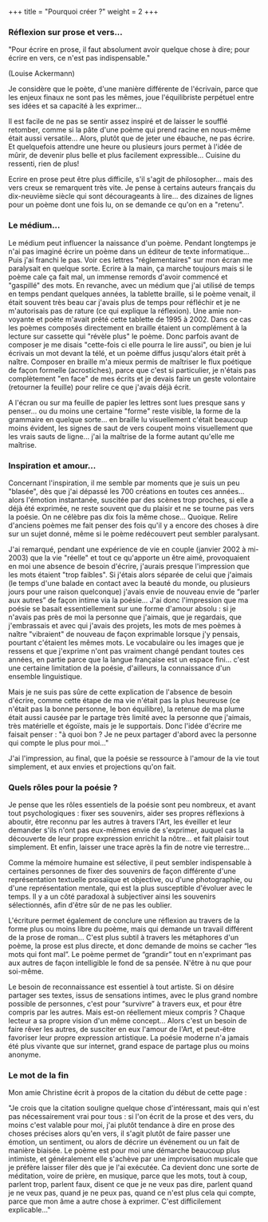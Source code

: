 +++
title = "Pourquoi créer ?"
weight = 2
+++

### Réflexion sur prose et vers...
"Pour écrire en prose, il faut absolument avoir quelque chose à dire; pour écrire en vers, ce n'est pas indispensable."

(Louise Ackermann)

Je considère que le poète, d'une manière différente de l'écrivain, parce que les enjeux finaux ne sont pas les mêmes, joue l'équilibriste perpétuel entre ses idées et sa capacité à les exprimer...

Il est facile de ne pas se sentir assez inspiré et de laisser le soufflé retomber, comme si la pâte d'une poème qui prend racine en nous-même était aussi versatile... Alors, plutôt que de jeter une ébauche, ne pas écrire. Et quelquefois attendre une heure ou plusieurs jours permet à l'idée de mûrir, de devenir plus belle et plus facilement expressible... Cuisine du ressenti, rien de plus!

Ecrire en prose peut être plus difficile, s'il s'agit de philosopher... mais des vers creux se remarquent très vite. Je pense à certains auteurs français du dix-neuvième siècle qui sont décourageants à lire... des dizaines de lignes pour un poème dont une fois lu, on se demande ce qu'on en a "retenu".

### Le médium...
Le médium peut influencer la naissance d'un poème. Pendant longtemps je n'ai pas imaginé écrire un poème dans un éditeur de texte informatique... Puis j'ai franchi le pas. Voir ces lettres "réglementaires" sur mon écran me paralysait en quelque sorte. Ecrire à la main, ça marche toujours mais si le poème cale ça fait mal, un immense remords d'avoir commencé et "gaspillé" des mots. En revanche, avec un médium que j'ai utilisé de temps en temps pendant quelques années, la tablette braille, si le poème venait, il était souvent très beau car j'avais plus de temps pour réfléchir et je ne m'autorisais pas de rature (ce qui explique la réflexion). Une amie non-voyante et poète m'avait prêté cette tablette de 1995 à 2002. Dans ce cas les poèmes composés directement en braille étaient un complément à la lecture sur cassette qui "révèle plus" le poème. Donc parfois avant de composer je me disais "cette-fois ci elle pourra le lire aussi", ou bien je lui écrivais un mot devant la télé, et un poème diffus jusqu'alors était prêt à naître. Composer en braille m'a mieux permis de maîtriser le flux poétique de façon formelle (acrostiches), parce que c'est si particulier, je n'étais pas complètement "en face" de mes écrits et je devais faire un geste volontaire (retourner la feuille) pour relire ce que j'avais déjà écrit.

A l'écran ou sur ma feuille de papier les lettres sont lues presque sans y penser... ou du moins une certaine "forme" reste visible, la forme de la grammaire en quelque sorte... en braille lu visuellement c'était beaucoup moins évident, les signes de saut de vers coupent moins visuellement que les vrais sauts de ligne... j'ai la maîtrise de la forme autant qu'elle me maîtrise.

### Inspiration et amour...
Concernant l'inspiration, il me semble par moments que je suis un peu "blasée", dès que j'ai dépassé les 700 créations en toutes ces années... alors l'émotion instantanée, suscitée par des scènes trop proches, si elle a déjà été exprimée, ne reste souvent que du plaisir et ne se tourne pas vers la poésie. On ne célèbre pas dix fois la même chose... Quoique. Relire d'anciens poèmes me fait penser des fois qu'il y a encore des choses à dire sur un sujet donné, même si le poème redécouvert peut sembler paralysant.

J'ai remarqué, pendant une expérience de vie en couple (janvier 2002 à mi-2003) que la vie "réelle" et tout ce qu'apporte un être aimé, provoquaient en moi une absence de besoin d'écrire, j'aurais presque l'impression que les mots étaient "trop faibles". Si j'étais alors séparée de celui que j'aimais (le temps d'une balade en contact avec la beauté du monde, ou plusieurs jours pour une raison quelconque) j'avais envie de nouveau envie de “parler aux autres” de façon intime via la poésie... J'ai donc l'impression que ma poésie se basait essentiellement sur une forme d'amour absolu : si je n'avais pas près de moi la personne que j'aimais, que je regardais, que j'embrassais et avec qui j'avais des projets, les mots de mes poèmes à naître "vibraient" de nouveau de façon exprimable lorsque j'y pensais, pourtant c'étaient les mêmes mots. Le vocabulaire ou les images que je ressens et que j'exprime n'ont pas vraiment changé pendant toutes ces années, en partie parce que la langue française est un espace fini... c'est une certaine limitation de la poésie, d'ailleurs, la connaissance d'un ensemble linguistique.

Mais je ne suis pas sûre de cette explication de l'absence de besoin d'écrire, comme cette étape de ma vie n'était pas la plus heureuse (ce n'était pas la bonne personne, le bon équilibre), la retenue de ma plume était aussi causée par le partage très limité avec la personne que j'aimais, très matérielle et égoïste, mais je le supportais. Donc l'idée d'écrire me faisait penser : "à quoi bon ? Je ne peux partager d'abord avec la personne qui compte le plus pour moi..."

J'ai l'impression, au final, que la poésie se ressource à l'amour de la vie tout simplement, et aux envies et projections qu'on fait.

### Quels rôles pour la poésie ?
Je pense que les rôles essentiels de la poésie sont peu nombreux, et avant tout psychologiques : fixer ses souvenirs, aider ses propres réflexions à aboutir, être reconnu par les autres à travers l'Art, les éveiller et leur demander s'ils n'ont pas eux-mêmes envie de s'exprimer, auquel cas la découverte de leur propre expression enrichit la nôtre... et fait plaisir tout simplement. Et enfin, laisser une trace après la fin de notre vie terrestre...

Comme la mémoire humaine est sélective, il peut sembler indispensable à certaines personnes de fixer des souvenirs de façon différente d'une représentation textuelle prosaïque et objective, ou d'une photographie, ou d'une représentation mentale, qui est la plus susceptible d'évoluer avec le temps. Il y a un côté paradoxal à subjectiver ainsi les souvenirs sélectionnés, afin d'être sûr de ne pas les oublier.

L'écriture permet également de conclure une réflexion au travers de la forme plus ou moins libre du poème, mais qui demande un travail différent de la prose de roman... C'est plus subtil à travers les métaphores d'un poème, la prose est plus directe, et donc demande de moins se cacher “les mots qui font mal”. Le poème permet de “grandir” tout en n'exprimant pas aux autres de façon intelligible le fond de sa pensée. N'être à nu que pour soi-même.

Le besoin de reconnaissance est essentiel à tout artiste. Si on désire partager ses textes, issus de sensations intimes, avec le plus grand nombre possible de personnes, c'est pour “survivre” à travers eux, et pour être compris par les autres. Mais est-on réellement mieux compris ? Chaque lecteur a sa propre vision d'un même concept... Alors c'est un besoin de faire rêver les autres, de susciter en eux l'amour de l'Art, et peut-être favoriser leur propre expression artistique. La poésie moderne n'a jamais été plus vivante que sur internet, grand espace de partage plus ou moins anonyme.

### Le mot de la fin
Mon amie Christine écrit à propos de la citation du début de cette page :

"Je crois que la citation souligne quelque chose d'intéressant, mais qui n'est pas nécessairement vrai pour tous : si l'on écrit de la prose et des vers, du moins c'est valable pour moi, j'ai plutôt tendance à dire en prose des choses précises alors qu'en vers, il s'agit plutôt de faire passer une émotion, un sentiment, ou alors de décrire un événement ou un fait de manière biaisée. Le poème est pour moi une démarche beaucoup plus intimiste, et généralement elle s'achève par une improvisation musicale que je préfère laisser filer dès que je l'ai exécutée. Ca devient donc une sorte de méditation, voire de prière, en musique, parce que les mots, tout à coup, parlent trop, parlent faux, disent ce que je ne veux pas dire, parlent quand je ne veux pas, quand je ne peux pas, quand ce n'est plus cela qui compte, parce que mon âme a autre chose à exprimer. C'est difficilement explicable..."